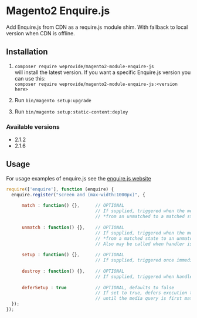 # Magento2 Enquire.js

Add Enquire.js from CDN as a require.js module shim. With fallback to local version when CDN is offline.

## Installation

1. `composer require weprovide/magento2-module-enquire-js`  
will install the latest version. If you want a specific Enquire.js version you can use this:  
`composer require weprovide/magento2-module-enquire-js:<version here>`

2. Run `bin/magento setup:upgrade`

3. Run `bin/magento setup:static-content:deploy`

### Available versions

- 2.1.2
- 2.1.6

## Usage

For usage examples of enquire.js see the [enquire.js website](http://wicky.nillia.ms/enquire.js/)

```javascript
require(['enquire'], function (enquire) {
  enquire.register("screen and (max-width:1000px)", {
  
      match : function() {},      // OPTIONAL
                                  // If supplied, triggered when the media query transitions 
                                  // *from an unmatched to a matched state*
  
      unmatch : function() {},    // OPTIONAL
                                  // If supplied, triggered when the media query transitions 
                                  // *from a matched state to an unmatched state*.
                                  // Also may be called when handler is unregistered (if destroy is not available)
  
      setup : function() {},      // OPTIONAL
                                  // If supplied, triggered once immediately upon registration of the handler
  
      destroy : function() {},    // OPTIONAL
                                  // If supplied, triggered when handler is unregistered. Place cleanup code here
  
      deferSetup : true           // OPTIONAL, defaults to false
                                  // If set to true, defers execution the setup function 
                                  // until the media query is first matched. still triggered just once
  });
});
```

